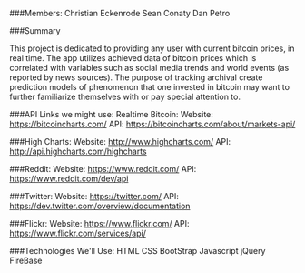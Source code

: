 ###Members: 
Christian Eckenrode
Sean Conaty
Dan Petro

###Summary

This project is dedicated to providing any user with current bitcoin prices, in real time. The app utilizes achieved data of bitcoin prices which is correlated with variables such as social media trends and world events (as reported by news sources). The purpose of tracking archival  create prediction models of phenomenon that one invested in bitcoin may want to further familiarize themselves with or pay special attention to. 

###API Links we might use:
   Realtime Bitcoin: 
   Website: https://bitcoincharts.com/
   API:        https://bitcoincharts.com/about/markets-api/

###High Charts:
   Website: http://www.highcharts.com/
   API:        http://api.highcharts.com/highcharts

###Reddit:
   Website: https://www.reddit.com/
   API:        https://www.reddit.com/dev/api

###Twitter:
   Website: https://twitter.com/
   API:        https://dev.twitter.com/overview/documentation

  ###Flickr:
     Website: https://www.flickr.com/
     API: https://www.flickr.com/services/api/

  ###Technologies We'll Use:
   HTML
   CSS
   BootStrap
   Javascript
   jQuery
   FireBase
